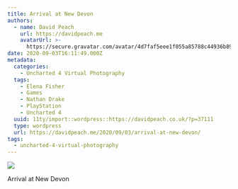 ```yaml
---
title: Arrival at New Devon
authors:
  - name: David Peach
    url: https://davidpeach.me
    avatarUrl: >-
      https://secure.gravatar.com/avatar/4d7faf5eee1f055a85788c44936b8995eaab6dfb004e7854ec747ccb272e91ee?s=96&d=mm&r=g
date: 2020-09-03T16:11:49.000Z
metadata:
  categories:
    - Uncharted 4 Virtual Photography
  tags:
    - Elena Fisher
    - Games
    - Nathan Drake
    - PlayStation
    - Uncharted 4
  uuid: 11ty/import::wordpress::https://davidpeach.co.uk/?p=37111
  type: wordpress
  url: https://davidpeach.me/2020/09/03/arrival-at-new-devon/
tags:
  - uncharted-4-virtual-photography
---
```

[![](/assets/Uncharted™-4_-A-Thiefs-End_202-imSs4IB0151E.jpg)](/assets/Uncharted™-4_-A-Thiefs-End_202-imSs4IB0151E.jpg)

Arrival at New Devon